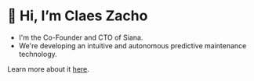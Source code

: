 # 👋 Hi, I’m Claes Zacho

- I'm the Co-Founder and CTO of Siana.
- We're developing an intuitive and autonomous predictive maintenance technology.

Learn more about it [here](https://siana.ai).

